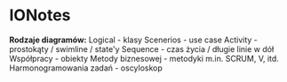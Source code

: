 # IONotes

**Rodzaje diagramów:**
Logical - klasy
Scenerios - use case
Activity - prostokąty / swimline / state'y
Sequence - czas życia / długie linie w dół
Współpracy - obiekty
Metody biznesowej - metodyki m.in. SCRUM, V, itd.
Harmonogramowania zadań - oscyloskop
